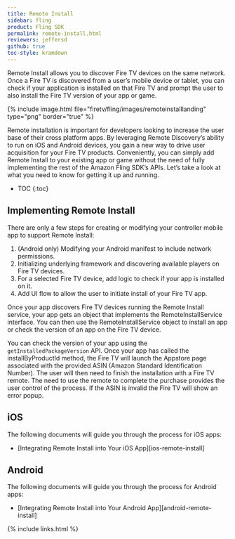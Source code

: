 ```yaml
---
title: Remote Install
sidebar: fling
product: Fling SDK
permalink: remote-install.html
reviewers: jeffersd
github: true
toc-style: kramdown
---
```


Remote Install allows you to discover Fire TV devices on the same network. Once a Fire TV is discovered from a user’s mobile device or tablet, you can check if your application is installed on that Fire TV and prompt the user to also install the Fire TV version of your app or game.

{% include image.html file="firetv/fling/images/remoteinstalllanding" type="png" border="true" %}

Remote installation is important for developers looking to increase the user base of their cross platform apps. By leveraging Remote Discovery’s ability to run on iOS and Android devices, you gain a new way to drive user acquisition for your Fire TV products. Conveniently, you can simply add Remote Install to your existing app or game without the need of fully implementing the rest of the Amazon Fling SDK’s APIs. Let’s take a look at what you need to know for getting it up and running.

* TOC
{:toc}

## Implementing Remote Install

There are only a few steps for creating or modifying your controller mobile app to support Remote Install:

1.  (Android only) Modifying your Android manifest to include network permissions.
2.  Initializing underlying framework and discovering available players on Fire TV devices.
3.  For a selected Fire TV device, add logic to check if your app is installed on it.
4.  Add UI flow to allow the user to initiate install of your Fire TV app.

Once your app discovers Fire TV devices running the Remote Install service, your app gets an object that implements the RemoteInstallService interface. You can then use the RemoteInstallService object to install an app or check the version of an app on the Fire TV device.

You can check the version of your app using the `getInstalledPackageVersion` API. Once your app has called the installByProductId method, the Fire TV will launch the Appstore page associated with the provided ASIN (Amazon Standard Identification Number). The user will then need to finish the installation with a Fire TV remote. The need to use the remote to complete the purchase provides the user control of the process. If the ASIN is invalid the Fire TV will show an error popup.

## iOS

The following documents will guide you through the process for iOS apps:

*  [Integrating Remote Install into Your iOS App][ios-remote-install]

## Android

The following documents will guide you through the process for Android apps:

*  [Integrating Remote Install into Your Android App][android-remote-install]

{% include links.html %}
